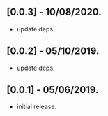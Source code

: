 ## [0.0.3] - 10/08/2020.

* update deps.

## [0.0.2] - 05/10/2019.

* update deps.

## [0.0.1] - 05/06/2019.

* initial release.
